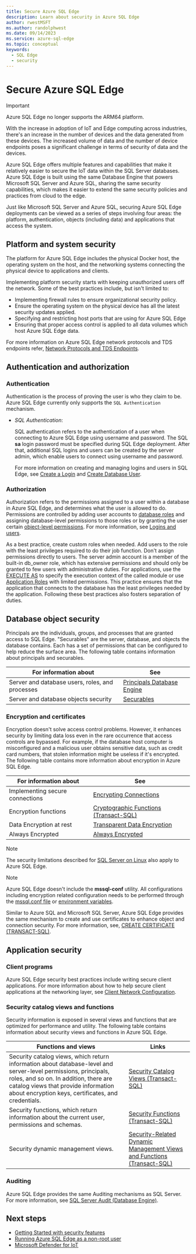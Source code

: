 ```yaml
---
title: Secure Azure SQL Edge
description: Learn about security in Azure SQL Edge
author: rwestMSFT
ms.author: randolphwest
ms.date: 09/14/2023
ms.service: azure-sql-edge
ms.topic: conceptual
keywords:
  - SQL Edge
  - security
---
```

# Secure Azure SQL Edge

> [!IMPORTANT]  
> Azure SQL Edge no longer supports the ARM64 platform.

With the increase in adoption of IoT and Edge computing across industries, there's an increase in the number of devices and the data generated from these devices. The increased volume of data and the number of device endpoints poses a significant challenge in terms of security of data and the devices.

Azure SQL Edge offers multiple features and capabilities that make it relatively easier to secure the IoT data within the SQL Server databases. Azure SQL Edge is built using the same Database Engine that powers Microsoft SQL Server and Azure SQL, sharing the same security capabilities, which makes it easier to extend the same security policies and practices from cloud to the edge.

Just like Microsoft SQL Server and Azure SQL, securing Azure SQL Edge deployments can be viewed as a series of steps involving four areas: the platform, authentication, objects (including data) and applications that access the system.

## Platform and system security

The platform for Azure SQL Edge includes the physical Docker host, the operating system on the host, and the networking systems connecting the physical device to applications and clients.

Implementing platform security starts with keeping unauthorized users off the network. Some of the best practices include, but isn't limited to:
- Implementing firewall rules to ensure organizational security policy.
- Ensure the operating system on the physical device has all the latest security updates applied.
- Specifying and restricting host ports that are using for Azure SQL Edge
- Ensuring that proper access control is applied to all data volumes which host Azure SQL Edge data.

For more information on Azure SQL Edge network protocols and TDS endpoints refer, [Network Protocols and TDS Endpoints](/previous-versions/sql/sql-server-2008-r2/ms191220(v=sql.105)).

## Authentication and authorization

### Authentication

Authentication is the process of proving the user is who they claim to be. Azure SQL Edge currently only supports the `SQL Authentication` mechanism.

- *SQL Authentication*:

  SQL authentication refers to the authentication of a user when connecting to Azure SQL Edge using username and password. The SQL **sa** login password must be specified during SQL Edge deployment. After that, additional SQL logins and users can be created by the server admin, which enable users to connect using username and password.

  For more information on creating and managing logins and users in SQL Edge, see [Create a Login](/sql/relational-databases/security/authentication-access/create-a-login) and [Create Database User](/sql/relational-databases/security/authentication-access/create-a-database-user).

### Authorization

Authorization refers to the permissions assigned to a user within a database in Azure SQL Edge, and determines what the user is allowed to do. Permissions are controlled by adding user accounts to [database roles](/sql/relational-databases/security/authentication-access/database-level-roles) and assigning database-level permissions to those roles or by granting the user certain [object-level permissions](/sql/relational-databases/security/permissions-database-engine). For more information, see [Logins and users](/azure/azure-sql/database/logins-create-manage).

As a best practice, create custom roles when needed. Add users to the role with the least privileges required to do their job function. Don't assign permissions directly to users. The server admin account is a member of the built-in db_owner role, which has extensive permissions and should only be granted to few users with administrative duties. For applications, use the [EXECUTE AS](/sql/t-sql/statements/execute-as-clause-transact-sql) to specify the execution context of the called module or use [Application Roles](/sql/relational-databases/security/authentication-access/application-roles) with limited permissions. This practice ensures that the application that connects to the database has the least privileges needed by the application. Following these best practices also fosters separation of duties.

## Database object security

Principals are the individuals, groups, and processes that are granted access to SQL Edge. "Securables" are the server, database, and objects the database contains. Each has a set of permissions that can be configured to help reduce the surface area. The following table contains information about principals and securables.

| For information about | See |
| --- | --- |
| Server and database users, roles, and processes | [Principals Database Engine](/sql/relational-databases/security/authentication-access/principals-database-engine) |
| Server and database objects security | [Securables](/sql/relational-databases/security/securables) |

### Encryption and certificates

Encryption doesn't solve access control problems. However, it enhances security by limiting data loss even in the rare occurrence that access controls are bypassed. For example, if the database host computer is misconfigured and a malicious user obtains sensitive data, such as credit card numbers, that stolen information might be useless if it's encrypted. The following table contains more information about encryption in Azure SQL Edge.

| For information about | See |
| --- | --- |
| Implementing secure connections | [Encrypting Connections](/sql/linux/sql-server-linux-encrypted-connections) |
| Encryption functions | [Cryptographic Functions (Transact-SQL)](/sql/t-sql/functions/cryptographic-functions-transact-sql) |
| Data Encryption at rest | [Transparent Data Encryption](/sql/relational-databases/security/encryption/transparent-data-encryption) |
| Always Encrypted | [Always Encrypted](/sql/relational-databases/security/encryption/always-encrypted-database-engine) |

> [!NOTE]  
> The security limitations described for [SQL Server on Linux](/sql/linux/sql-server-linux-security-overview) also apply to Azure SQL Edge.

> [!NOTE]  
> Azure SQL Edge doesn't include the **mssql-conf** utility. All configurations including encryption related configuration needs to be performed through the [mssql.conf file](configure.md#configure-by-using-an-mssqlconf-file) or [environment variables](configure.md#configure-by-using-environment-variables).

Similar to Azure SQL and Microsoft SQL Server, Azure SQL Edge provides the same mechanism to create and use certificates to enhance object and connection security. For more information, see, [CREATE CERTIFICATE (TRANSACT-SQL)](/sql/t-sql/statements/create-certificate-transact-sql).

## Application security

### Client programs

Azure SQL Edge security best practices include writing secure client applications. For more information about how to help secure client applications at the networking layer, see [Client Network Configuration](/sql/database-engine/configure-windows/client-network-configuration).

### Security catalog views and functions

Security information is exposed in several views and functions that are optimized for performance and utility. The following table contains information about security views and functions in Azure SQL Edge.

| Functions and views | Links |
| --- | --- |
| Security catalog views, which return information about database-level and server-level permissions, principals, roles, and so on. In addition, there are catalog views that provide information about encryption keys, certificates, and credentials. | [Security Catalog Views (Transact-SQL)](/sql/relational-databases/system-catalog-views/security-catalog-views-transact-sql) |
| Security functions, which return information about the current user, permissions and schemas. | [Security Functions (Transact-SQL)](/sql/t-sql/functions/security-functions-transact-sql) |
| Security dynamic management views. | [Security-Related Dynamic Management Views and Functions (Transact-SQL)](/sql/relational-databases/system-dynamic-management-views/security-related-dynamic-management-views-and-functions-transact-sql) |

### Auditing

Azure SQL Edge provides the same Auditing mechanisms as SQL Server. For more information, see [SQL Server Audit (Database Engine)](/sql/relational-databases/security/auditing/sql-server-audit-database-engine).

## Next steps

- [Getting Started with security features](/sql/linux/sql-server-linux-security-get-started)
- [Running Azure SQL Edge as a non-root user](configure.md#run-azure-sql-edge-as-non-root-user)
- [Microsoft Defender for IoT](../defender-for-iot/overview.md)
